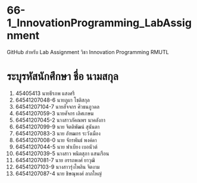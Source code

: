 # 66-1_InnovationProgramming_LabAssignment
GitHub สำหรับ Lab Assignment วิชา Innovation Programming RMUTL
# ระบุรหัสนักศึกษา ชื่อ นามสกุล
1. 45405413 นายธีรภพ แสงศรี
2. 64541207048-6 นายภูผา โชติสกุล
3. 64541207104-7 นายสัจจกร ศิวธนภูวดล
4. 64541207059-3 นายศัจกร เลิศเกษม
4. 64541207045-2 นางสาวภัคณพร  นาคลังกา
5. 64541207099-9 นาย จิตติพัฒน์ สุนันตา
14. 64541207083-3 นาย อัฑฒกร ระวังเมือง
15. 64541207008-0 นาย จักรพันธ์  พงค์ดา
16. 64541207044-5 นาย ฟาเบียง เบอนัวต์
23. 64541207039-5 นางสาว พนิตสุภา  แสนเรือน
6. 64541207081-7 นาย อรรถพงศ์ ยาวุฒิ
20. 64541207103-9 นางสาวรุ่งไพลิน จิตงาม
18. 64541207087-4 นาย ชิษณุพงศ์ ลาภใหญ่
